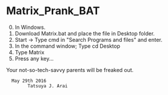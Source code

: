 # Matrix_Prank_BAT
0. In Windows.
1. Download Matrix.bat and place the file in Desktop folder.
2. Start -> Type cmd in "Search Programs and files" and enter.
3. In the command window; Type cd Desktop
4. Type Matrix
5. Press any key...

Your not-so-tech-savvy parents will be freaked out. 

      May 29th 2016
            Tatsuya J. Arai 
